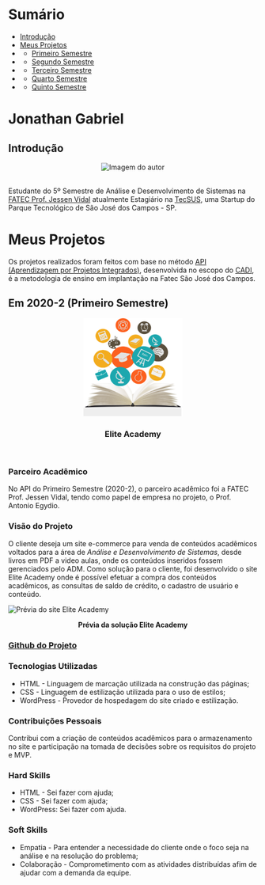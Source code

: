 # Sumário

* [Introdução](#introducao)
* [Meus Projetos](#projetos)
* * [Primeiro Semestre](#em-2020-2)
* * [Segundo Semestre](#em-2021-1)
* * [Terceiro Semestre](#em-2021-2)
* * [Quarto Semestre](#em-2022-1)
* * [Quinto Semestre](#em-2022-2)

# Jonathan Gabriel <a name="introducao"></a>

## Introdução
<div>
  <div align=center>
    <img src="https://avatars.githubusercontent.com/u/70578728?v=4" width=200 height=200 alt="Imagem do autor" />
  </div>
  <br>
  <p>Estudante do 5º Semestre de Análise e Desenvolvimento de Sistemas na <a href="https://fatecsjc-prd.azurewebsites.net/">FATEC Prof. Jessen Vidal</a> atualmente Estagiário na <a href="https://tecsus.com.br/">TecSUS</a>, uma Startup do Parque Tecnológico de São José dos Campos - SP.
  </p>
</div>

# Meus Projetos <a name="projetos"></a>

Os projetos realizados foram feitos com base no método <a href="https://fatecsjc-prd.azurewebsites.net/aprendizagem-por-projetos-integrados.php">API (Aprendizagem por Projetos Integrados)</a>, desenvolvida no escopo do <a href="https://fatecsjc-prd.azurewebsites.net/cadi.php">CADI</a>, é a metodologia de ensino em implantação na Fatec São José dos Campos.
## Em 2020-2 (Primeiro Semestre) <a name="em-2020-2"></a>
<div align=center>
  <img src="imagens/EliteAcademyLogo.png" width=200 alt="Logotipo Elite Academy" />
  <h3>Elite Academy</h3>
</div>
<br>

### Parceiro Acadêmico

No API do Primeiro Semestre (2020-2), o parceiro acadêmico foi a FATEC Prof. Jessen Vidal, tendo como papel de empresa no projeto, o Prof. Antonio Egydio.

### Visão do Projeto

O cliente deseja um site e-commerce para venda de conteúdos acadêmicos voltados para a área de _Análise e Desenvolvimento de Sistemas_, desde livros em PDF a video aulas, onde os conteúdos inseridos fossem gerenciados pelo ADM. Como solução para o cliente, foi desenvolvido o site Elite Academy onde é possível efetuar a compra dos conteúdos acadêmicos, as consultas de saldo de crédito, o cadastro de usuário e conteúdo.

<div>
  <img src="imagens/EliteAcademyGif.gif" alt="Prévia do site Elite Academy">
  <p align="center"><strong>Prévia da solução Elite Academy</strong></p>
</div>

### <a href="https://github.com/Jonathan-Assis/ProjetoIntegrador01">Github do Projeto </a>
### Tecnologias Utilizadas

- HTML - Linguagem de marcação utilizada na construção das páginas;
- CSS -  Linguagem de estilização utilizada para o uso de estilos;
- WordPress - Provedor de hospedagem do site criado e estilização.

### Contribuições Pessoais

Contribui com a criação de conteúdos acadêmicos para o armazenamento no site e participação na tomada de decisões sobre os requisitos do projeto e MVP.

### Hard Skills

- HTML - Sei fazer com ajuda;
- CSS - Sei fazer com ajuda;
- WordPress: Sei fazer com ajuda.

### Soft Skills

- Empatia - Para entender a necessidade do cliente onde o foco seja na análise e na resolução do problema;
- Colaboração - Comprometimento com as atividades distribuídas afim de ajudar com a demanda da equipe.